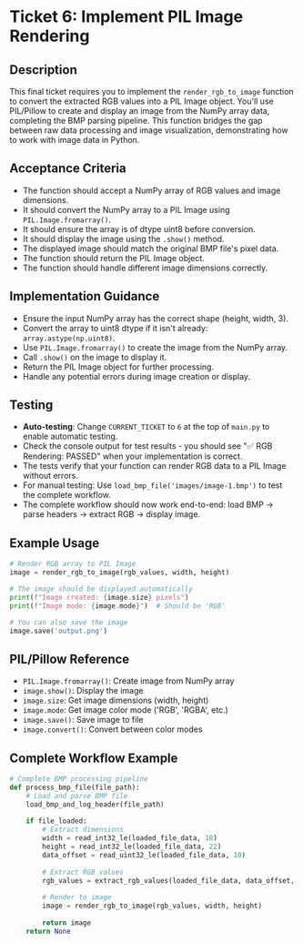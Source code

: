 # Ticket 6: Implement PIL Image Rendering

## Description
This final ticket requires you to implement the `render_rgb_to_image` function to convert the extracted RGB values into a PIL Image object. You'll use PIL/Pillow to create and display an image from the NumPy array data, completing the BMP parsing pipeline. This function bridges the gap between raw data processing and image visualization, demonstrating how to work with image data in Python.

## Acceptance Criteria
- The function should accept a NumPy array of RGB values and image dimensions.
- It should convert the NumPy array to a PIL Image using `PIL.Image.fromarray()`.
- It should ensure the array is of dtype uint8 before conversion.
- It should display the image using the `.show()` method.
- The displayed image should match the original BMP file's pixel data.
- The function should return the PIL Image object.
- The function should handle different image dimensions correctly.

## Implementation Guidance
- Ensure the input NumPy array has the correct shape (height, width, 3).
- Convert the array to uint8 dtype if it isn't already: `array.astype(np.uint8)`.
- Use `PIL.Image.fromarray()` to create the image from the NumPy array.
- Call `.show()` on the image to display it.
- Return the PIL Image object for further processing.
- Handle any potential errors during image creation or display.

## Testing
- **Auto-testing**: Change `CURRENT_TICKET` to `6` at the top of `main.py` to enable automatic testing.
- Check the console output for test results - you should see "✅ RGB Rendering: PASSED" when your implementation is correct.
- The tests verify that your function can render RGB data to a PIL Image without errors.
- For manual testing: Use `load_bmp_file('images/image-1.bmp')` to test the complete workflow.
- The complete workflow should now work end-to-end: load BMP → parse headers → extract RGB → display image.

## Example Usage
```python
# Render RGB array to PIL Image
image = render_rgb_to_image(rgb_values, width, height)

# The image should be displayed automatically
print(f"Image created: {image.size} pixels")
print(f"Image mode: {image.mode}")  # Should be 'RGB'

# You can also save the image
image.save('output.png')
```

## PIL/Pillow Reference
- `PIL.Image.fromarray()`: Create image from NumPy array
- `image.show()`: Display the image
- `image.size`: Get image dimensions (width, height)
- `image.mode`: Get image color mode ('RGB', 'RGBA', etc.)
- `image.save()`: Save image to file
- `image.convert()`: Convert between color modes

## Complete Workflow Example
```python
# Complete BMP processing pipeline
def process_bmp_file(file_path):
    # Load and parse BMP file
    load_bmp_and_log_header(file_path)
    
    if file_loaded:
        # Extract dimensions
        width = read_int32_le(loaded_file_data, 18)
        height = read_int32_le(loaded_file_data, 22)
        data_offset = read_uint32_le(loaded_file_data, 10)
        
        # Extract RGB values
        rgb_values = extract_rgb_values(loaded_file_data, data_offset, width, height)
        
        # Render to image
        image = render_rgb_to_image(rgb_values, width, height)
        
        return image
    return None
```
